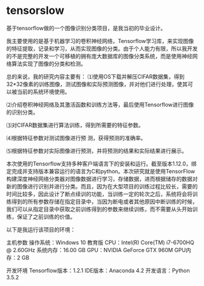 # tensorslow
基于tensorflow做的一个图像识别分类项目，是我当初的毕业设计。

我主要使用的是基于机器学习的卷积神经网络，Tensorflow学习库，来实现图像的特征提取，记录和学习，从而实现图像的分类。由于个人能力有限，所以我开发的不是完整的开发一个可移植的拥有庞大数据库的图像分类系统，而是使用神经网络算法实现了图像的分类和检测。

总的来说，我的研究内容主要有：
⑴使用OS下载并解压CIFAR数据集，得到32*32像素的训练图像，测试图像和实际预测图像，并对他们进行处理，使其可以被当前的系统环境使用。

⑵介绍卷积神经网络及其激活函数和训练方法等，最后使用Tensorflow进行图像的识别分类。

⑶对CIFAR数据集进行算法训练，得到所需要的特征参数。

⑷根据特征参数对测试图像进行预 测，获得预测的准确率。

⑸根据特征参数对实际图像进行预测，并将预测的结果和实际结果进行展示。

本次使用的Tensorflow支持多种客户端语言下的安装和运行。截至版本1.12.0，绑定完成并支持版本兼容运行的语言为C和python。本次研究就是使用TensorFlow构建深度神经网络分类器对图像数据进行学习，存储数据，进而根据储存的数据对新的图像进行识别并进行分类。而且，因为在大型项目的训练过程比较长，需要的时间比较多，因此设计了断点续训的功能，当训练一定的轮次之后，系统将会将训练得到的所有参数存储在指定目录中，当因为断电或者其他原因中断训练的时候，我们可以从指定目录中获取之前训练得到的参数来继续训练，而不需要从头开始训练，保证了之前训练的价值。

以下是我运行该项目的环境：

主机参数	操作系统：Windows 10 教育版
CPU：Intel(R) Core(TM) i7-6700HQ @ 2.60GHz
系统内存：16.00 GB
GPU：NVIDIA GeForce GTX 960M
GPU内存：2 GB

开发环境	Tensorflow版本：1.2.1
IDE版本：Anaconda 4.2
开发语言：Python 3.5.2
